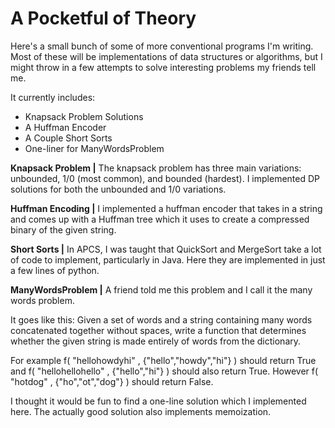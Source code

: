 #  A Pocketful of Theory

Here's a small bunch of some of more conventional programs I'm writing. Most of these will be implementations of data structures or algorithms, but I might throw in a few attempts to solve interesting problems my friends tell me.


It currently includes:
* Knapsack Problem Solutions
* A Huffman Encoder
* A Couple Short Sorts
* One-liner for ManyWordsProblem

**Knapsack Problem |**
The knapsack problem has three main variations: unbounded, 1/0 (most common), and bounded (hardest). I implemented DP solutions for both the unbounded and 1/0 variations. 


**Huffman Encoding |**
I implemented a huffman encoder that takes in a string and comes up with a Huffman tree which it uses to create a compressed binary of the given string.


**Short Sorts |**
In APCS, I was taught that QuickSort and MergeSort take a lot of code to implement, particularly in Java. 
Here they are implemented in just a few lines of python.


**ManyWordsProblem |**
A friend told me this problem and I call it the many words problem.


It goes like this: Given a set of words and a string containing many words concatenated together without spaces,
write a function that determines whether the given string is made entirely of words from the dictionary.


For example f( "hellohowdyhi" , {"hello","howdy","hi"} ) should return True and f( "hellohellohello" , {"hello","hi"} ) should also return True. However f( "hotdog" , {"ho","ot","dog"} ) should return False.

I thought it would be fun to find a one-line solution which I implemented here. The actually good solution also implements memoization.
